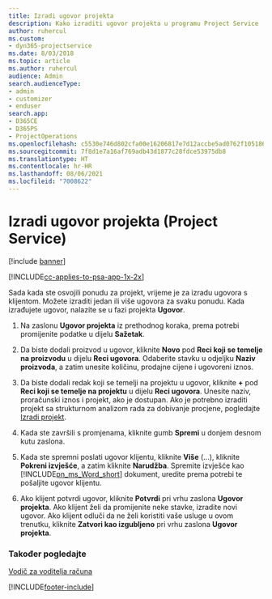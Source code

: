 ```yaml
---
title: Izradi ugovor projekta
description: Kako izraditi ugovor projekta u programu Project Service
author: ruhercul
ms.custom:
- dyn365-projectservice
ms.date: 8/03/2018
ms.topic: article
ms.author: ruhercul
audience: Admin
search.audienceType:
- admin
- customizer
- enduser
search.app:
- D365CE
- D365PS
- ProjectOperations
ms.openlocfilehash: c5530e746d802cfa00e16206817e7d12accbe5ad0762f1051869f1ca35397222
ms.sourcegitcommit: 7f8d1e7a16af769adb43d1877c28fdce53975db8
ms.translationtype: HT
ms.contentlocale: hr-HR
ms.lasthandoff: 08/06/2021
ms.locfileid: "7008622"
---
```

# <a name="create-a-project-contract-project-service"></a>Izradi ugovor projekta (Project Service)

[!include [banner](../includes/psa-now-project-operations.md)]

[!INCLUDE[cc-applies-to-psa-app-1x-2x](../includes/cc-applies-to-psa-app-1x-2x.md)]

Sada kada ste osvojili ponudu za projekt, vrijeme je za izradu ugovora s klijentom. Možete izraditi jedan ili više ugovora za svaku ponudu. Kada izrađujete ugovor, nalazite se u fazi projekta **Ugovor**.  
  
1. Na zaslonu **Ugovor projekta** iz prethodnog koraka, prema potrebi promijenite podatke u dijelu **Sažetak**.  
  
2. Da biste dodali proizvod u ugovor, kliknite **Novo** pod **Reci koji se temelje na proizvodu** u dijelu **Reci ugovora**. Odaberite stavku u odjeljku **Naziv proizvoda**, a zatim unesite količinu, prodajne cijene i ugovoreni iznos.  
  
3. Da biste dodali redak koji se temelji na projektu u ugovor, kliknite **+** pod **Reci koji se temelje na projektu** u dijelu **Reci ugovora**. Unesite naziv, proračunski iznos i projekt, ako je dostupan. Ako je potrebno izraditi projekt sa strukturnom analizom rada za dobivanje procjene, pogledajte [Izradi projekt](../psa/create-project.md).  
  
4. Kada ste završili s promjenama, kliknite gumb **Spremi** u donjem desnom kutu zaslona.  
  
5. Kada ste spremni poslati ugovor klijentu, kliknite **Više** (...), kliknite **Pokreni izvješće**, a zatim kliknite **Narudžba**. Spremite izvješće kao [!INCLUDE[pn_ms_Word_short](../includes/pn-ms-word-short.md)] dokument, uredite prema potrebi te pošaljite ugovor klijentu.  
  
6. Ako klijent potvrdi ugovor, kliknite **Potvrdi** pri vrhu zaslona **Ugovor projekta**. Ako klijent želi da promijenite neke stavke, izradite novi ugovor. Ako klijent odluči da ne želi koristiti vaše usluge u ovom trenutku, kliknite **Zatvori kao izgubljeno** pri vrhu zaslona **Ugovor projekta**.  
  
### <a name="see-also"></a>Također pogledajte  
 [Vodič za voditelja računa](../psa/account-manager-guide.md)


[!INCLUDE[footer-include](../includes/footer-banner.md)]